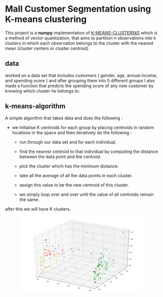 # Mall Customer Segmentation using K-means clustering

This project is a **numpy** implementation of [K-MEANS-CLUSTERING](#k-means-algorithm) which is a method of vector quantization, that aims to partition n observations into k clusters in which each observation belongs to the cluster with the nearest mean (cluster centers or cluster centroid)

## data 
worked on a data set that includes customers ( gender, age, annual income, and spending score ) and after grouping them into 5 different groups I  also made a function that predicts the spending score of any new customer by knowing which cluster he belongs to.
## k-means-algorithm
A simple algorithm that takes data and does the following :

- we initialise K centroids for each group by placing centroids in random locations in the space  and then iteratively do the following :
  
  - run through our data set and for each	individual.
  - find the nearest centroid to that individual by computing the distance between the data point and the centroid.
  - pick the cluster which has the minimum distance.

  - take all the average of all the data points in each cluster.
  - assign this value to be the new centroid of this cluster.
  - we simply loop over and over until the value of all centroids remain the same.
  
after this we will have K clusters.

<p align="center">
  <img src="graph.jpg" width="80%" alt="5 clusters for mall customers">
</p>
 
